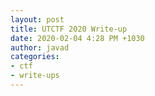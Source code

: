 ```yaml
---
layout: post
title: UTCTF 2020 Write-up 
date: 2020-02-04 4:28 PM +1030
author: javad
categories:
- ctf
- write-ups
---
```

